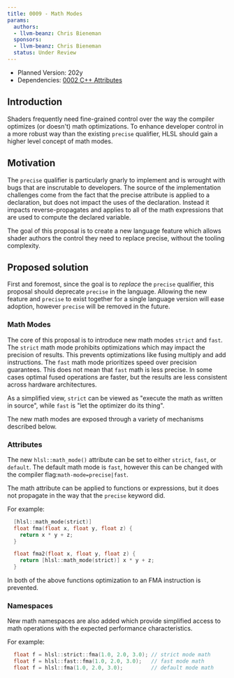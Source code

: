 ```yaml
---
title: 0009 - Math Modes
params:
  authors:
  - llvm-beanz: Chris Bieneman
  sponsors:
  - llvm-beanz: Chris Bieneman
  status: Under Review
---
```


 
* Planned Version: 202y
* Dependencies: [0002 C++ Attributes](0002-cxx-attributes.md)

## Introduction

Shaders frequently need fine-grained control over the way the compiler optimizes
(or doesn't) math optimizations. To enhance developer control in a more robust
way than the existing `precise` qualifier, HLSL should gain a higher level
concept of math modes.

## Motivation

The `precise` qualifier is particularly gnarly to implement and is wrought with
bugs that are inscrutable to developers. The source of the implementation
challenges come from the fact that the precise attribute is applied to a
declaration, but does not impact the uses of the declaration. Instead it impacts
reverse-propagates and applies to all of the math expressions that are used to
compute the declared variable.

The goal of this proposal is to create a new language feature which allows
shader authors the control they need to replace precise, without the tooling
complexity.

## Proposed solution

First and foremost, since the goal is to _replace_ the `precise` qualifier, this
proposal should deprecate `precise` in the language. Allowing the new feature
and `precise` to exist together for a single language version will ease
adoption, however `precise` will be removed in the future.

### Math Modes

The core of this proposal is to introduce new math modes `strict` and `fast`.
The `strict` math mode prohibits optimizations which may impact the precision of
results. This prevents optimizations like fusing multiply and add instructions.
The `fast` math mode prioritizes speed over precision guarantees. This does not
mean that `fast` math is less precise. In some cases optimal fused operations
are faster, but the results are less consistent across hardware architectures.

As a simplified view, `strict` can be viewed as "execute the math as written in
source", while `fast` is "let the optimizer do its thing".

The new math modes are exposed through a variety of mechanisms described below.

### Attributes

The new `hlsl::math_mode()` attribute can be set to either `strict`, `fast`, or
`default`. The default math mode is `fast`, however this can be changed with the
compiler flag:`math-mode=precise|fast`.

The math attribute can be applied to functions or expressions, but it does not
propagate in the way that the `precise` keyword did.

For example:

```c++
  [hlsl::math_mode(strict)]
  float fma(float x, float y, float z) {
    return x * y + z;
  }

  float fma2(float x, float y, float z) {
    return [hlsl::math_mode(strict)] x * y + z;
  }
```

In both of the above functions optimization to an FMA instruction is prevented.

### Namespaces

New math namespaces are also added which provide simplified access to math
operations with the expected performance characteristics.

For example:

```c++
  float f = hlsl::strict::fma(1.0, 2.0, 3.0); // strict mode math
  float f = hlsl::fast::fma(1.0, 2.0, 3.0);   // fast mode math
  float f = hlsl::fma(1.0, 2.0, 3.0);         // default mode math
```
